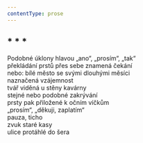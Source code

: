 ```yaml
---
contentType: prose
---
```


## \* \* \*

Podobné úklony hlavou „ano“, „prosím“, „tak“  
překládání prstů přes sebe znamená čekání  
nebo: bílé město se svými dlouhými měsíci  
naznačená vzájemnost  
tvář viděná u stěny kavárny  
stejné nebo podobné zakrývání  
prsty pak přiložené k očním víčkům  
„prosím“, „děkuji, zaplatím“  
pauza, ticho  
zvuk staré kasy  
ulice protáhlé do šera
